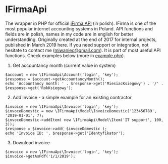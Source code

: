 # IFirmaApi
The wrapper in PHP for official [iFirma API](http://api.ifirma.pl/) (in polish). IFirma is one of the most popular internet accounting systems in Poland.
API functions and fields are in polish, names in my code are in english for better understanding.
Originally created at the end of 2017 for internal projects, published in March 2019 here.
If you need support or integration, not hesitate to contact me (miwaniec@gmail.com).
It is part of most useful API functions.
Check examples below (more in [example.php](src/example.php)).

1. Get accountancy month (current value in system)
```
$account = new \IFirmaApi\Account('login', 'key');
$response = $account->getAccountancyMonth();
echo 'Accountancy month: ' . $response->get('MiesiacKsiegowy') . '/' . $response->get('RokKsiegowy');
```

2. Add invoice - a simple example for an existing contractor
```
$invoice = new \IFirmaApi\Invoice('login', 'key');
$invoceDomestic = new \IFirmaApi\Model\InvoiceDomestic('123456789', '2019-01-01', 7);
$invoceDomestic->addItem( new \IFirmaApi\Model\Item('IT support', 100, 3));
$response = $invoice->add( $invoceDomestic );
echo 'Invoice ID: '. $response->get('Identyfikator');
```

3. Download invoice
```
$invoice = new \IFirmaApi\Invoice('login', 'key');
$invoice->getAsPdf('1/1/2019');
```
